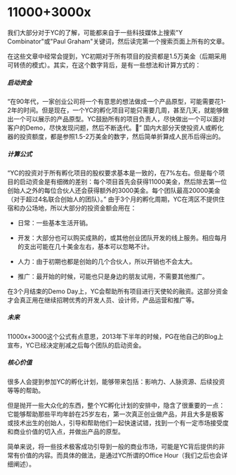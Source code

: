 # 11000+3000x

我们大部分对于YC的了解，可能都来自于一些科技媒体上搜索"Y Combinator"或"Paul Graham"关键词，然后读完第一个搜索页面上所有的文章。

在这些文章中经常会提到，YC初期对于所有项目的投资都是1.5万美金（后期采用可转债的模式）。其实，在这个数字背后，是有一些想法和计算方式的：

##### 启动资金

 “在90年代，一家创业公司将一个有意思的想法做成一个产品原型，可能需要花1-2年的时间。但是现在，一个YC的孵化项目可能只需要几周，甚至几天，就能够做出一个可以展示的产品原型。YC鼓励所有的项目负责人，尽快做出一个可以面对客户的Demo，尽快发现问题，然后不断迭代。”
国内大部分天使投资人或孵化器的投资额度，都是参照1.5-2万美金的数字，然后简单折算成人民币后得出的。

##### 计算公式

 “YC的投资对于所有孵化项目的股权要求基本是一致的，在7%左右。但是每个项目的启动资金是有细微的差别：每个项目首先会获得11000美金，然后除去第一位创始人之外的每位合伙人还会获得额外的3000美金。每个团队最高20000美金（对于超过4名联合创始人的团队）。”
由于3个月的孵化周期，YC在湾区不提供住宿和办公场地，所以大部分的投资金额会用在：

- 日常：一些基本生活开销。

- 开发：大部分也可以购买成熟的，或其他创业团队开发的线上服务。相应每月的支出可能在几十美金左右，基本可以忽略不计。

- 人力：由于初期也都是创始的几个合伙人，所以开销也不会太大。

- 推广：最开始的时候，可能也只是身边的朋友试用，不需要其他推广。

在3个月结束的Demo Day上，YC会帮助所有项目进行天使轮的融资。这部分资金才会真正用在继续招聘优秀的开发人员、设计师，产品运营和推广等。

##### 未来

11000x+3000这个公式有点意思，2013年下半年的时候，PG在他自己的Blog上宣布，YC已经决定削减之后每个团队的启动资金。

##### 核心价值

很多人会提到参加YC的孵化计划，能够带来包括：影响力、人脉资源、后续投资等等的帮助。

但是抛开一些大众化的东西，整个YC孵化计划的安排中，隐含了很重要的一点：它能够帮助那些平均年龄在25岁左右，第一次真正创业做产品，并且大多是极客或技术出生的创始人，引导和帮助他们一起快速试错，找到一个有一定市场接受度和商业价值的切入点，并做出产品的原型。

简单来说，将一些技术极客成功引导到一般的商业市场，可能是YC背后提供的非常有价值的内容。而具体的做法，是通过YC所谓的Office Hour（我们之后也会详细阐述）。
